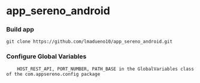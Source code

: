 
# app_sereno_android
### Build app
```
git clone https://github.com/lmadueno10/app_sereno_android.git

```

### Configure Global Variables
```
	HOST_REST_API, PORT_NUMBER, PATH_BASE in the GlobalVariables class of the com.appsereno.config package
```